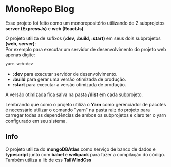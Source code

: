 # MonoRepo Blog

Esse projeto foi feito como um monorepositório utilizando de 2 subprojetos **server (ExpressJs)** e **web (ReactJs)**.

O projeto utiliza de sufixos **(:dev, :build, :start)** em seus dois subprojetos **(web, server)**:   
Por exemplo para executar um servidor de desenvolvimento do projeto web apenas digite:

```bash
yarn web:dev
```

- **:dev** para executar servidor de desenvolvimento.
- **:build** para gerar uma versão otimizada de produção.
- **:start** para executar a versão otimizada de produção.

A versão otimizada fica salva na pasta **/dist** em cada subprojeto.

Lembrando que como o projeto utiliza o **Yarn** como gerenciador de pacotes é necessário utilizar o comando "yarn" na pasta raiz do projeto para carregar todas as dependências de ambos os subprojetos e claro ter o yarn configurado em seu sistema.

## Info

O projeto utiliza do **mongoDBAtlas** como serviço de banco de dados e **typescript** junto com **babel** e **webpack** para fazer a compilação do código.   
Também utiliza a lib de css **TailWindCss**